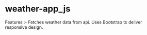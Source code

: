 # weather-app_js

Features :-
Fetches weather data from api.
Uses Bootstrap to deliver responsive design.

